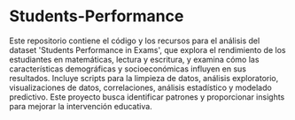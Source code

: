 # Students-Performance
 Este repositorio contiene el código y los recursos para el análisis del dataset 'Students Performance in Exams', que explora el rendimiento de los estudiantes en matemáticas, lectura y escritura, y examina cómo las características demográficas y socioeconómicas influyen en sus resultados. Incluye scripts para la limpieza de datos, análisis exploratorio, visualizaciones de datos, correlaciones, análisis estadístico y modelado predictivo. Este proyecto busca identificar patrones y proporcionar insights para mejorar la intervención educativa.
